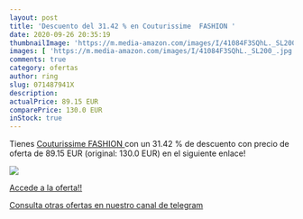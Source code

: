 ```yaml
---
layout: post
title: 'Descuento del 31.42 % en Couturissime  FASHION '
date: 2020-09-26 20:35:19
thumbnailImage: 'https://m.media-amazon.com/images/I/41084F3SQhL._SL200_.jpg'
images: [ 'https://m.media-amazon.com/images/I/41084F3SQhL._SL200_.jpg' ]
comments: true
category: ofertas
author: ring
slug: 071487941X
description:
actualPrice: 89.15 EUR
comparePrice: 130.0 EUR
inStock: true
---
```


Tienes [Couturissime  FASHION ](https://www.amazon.com/dp/071487941X/?tag=redken08-20) con un 31.42 % de descuento con precio de oferta de 89.15 EUR (original: 130.0 EUR) en el siguiente enlace!

[![](https://m.media-amazon.com/images/I/41084F3SQhL._SL200_.jpg)](https://www.amazon.com/dp/071487941X/?tag=redken08-20)

[Accede a la oferta!!](https://www.amazon.com/dp/071487941X/?tag=redken08-20)

[Consulta otras ofertas en nuestro canal de telegram](https://t.me/s/ofertas25)
